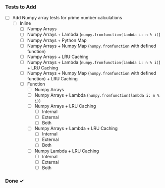 ### Tests to Add
- [ ] Add Numpy array tests for prime number calculations
  - [ ] Inline
      - [ ] Numpy Arrays
      - [ ] Numpy Arrays + Lambda (`numpy.fromfunction(lambda i: n % i)`)
      - [ ] Numpy Arrays + Python Map
      - [ ] Numpy Arrays + Numpy Map (`numpy.fromfunction` with defined function)
      - [ ] Numpy Arrays + LRU Caching
      - [ ] Numpy Arrays + Lambda (`numpy.fromfunction(lambda i: n % i)`) + LRU Caching
      - [ ] Numpy Arrays + Numpy Map (`numpy.fromfunction` with defined function) + LRU Caching
    - [ ] Function
      - [ ] Numpy Arrays
      - [ ] Numpy Arrays + Lambda (`numpy.fromfunction(lambda i: n % i)`)
      - [ ] Numpy Arrays + LRU Caching
        - [ ] Internal
        - [ ] External
        - [ ] Both
      - [ ] Numpy Arrays + Lambda + LRU Caching
        - [ ] Internal
        - [ ] External
        - [ ] Both
      - [ ] Numpy Lambda + LRU Caching
        - [ ] Internal
        - [ ] External
        - [ ] Both

### Done ✓
